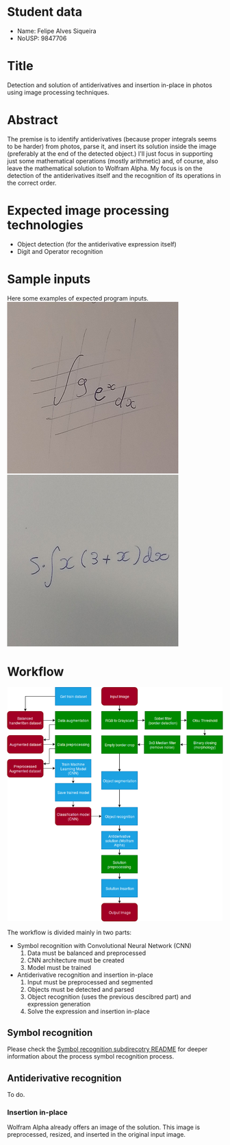# Student data
- Name: Felipe Alves Siqueira
- NoUSP: 9847706

# Title
Detection and solution of antiderivatives and insertion in-place in photos using image processing techniques.

# Abstract
The premise is to identify antiderivatives (because proper integrals seems to be harder) from photos, parse it, and insert its solution inside the image (preferably at the end of the detected object.) I'll just focus in supporting just some mathematical operations (mostly arithmetic) and, of course, also leave the mathematical solution to Wolfram Alpha. My focus is on the detection of the antiderivatives itself and the recognition of its operations in the correct order.

# Expected image processing technologies
- Object detection (for the antiderivative expression itself)
- Digit and Operator recognition

# Sample inputs
Here some examples of expected program inputs.
<img src="/sample-inputs/sample-3.jpg" width="400" height="400" />
<img src="/sample-inputs/sample-4.jpg" width="400" height="400" />

# Workflow
![Image of the final workflow](/workflow.png)

The workflow is divided mainly in two parts:
* Symbol recognition with Convolutional Neural Network (CNN)
    1. Data must be balanced and preprocessed
    2. CNN architecture must be created
    3. Model must be trained
* Antiderivative recognition and insertion in-place
    1. Input must be preprocessed and segmented
    2. Objects must be detected and parsed
    3. Object recognition (uses the previous descibred part) and expression generation
    4. Solve the expression and insertion in-place

## Symbol recognition
Please check the [Symbol recognition subdirecotry README]("/symbol-recognition/README.md") for deeper information about the process symbol recognition process.

## Antiderivative recognition
To do.

### Insertion in-place
Wolfram Alpha already offers an image of the solution. This image is preprocessed, resized, and inserted in the original input image.
